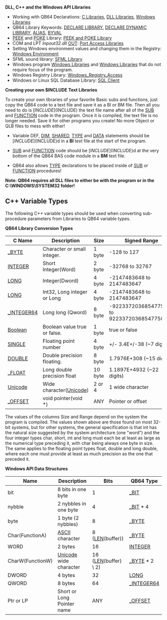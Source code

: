 **DLL, C++ and the Windows API Libraries**

* Working with QB64 Declarations: [C Libraries](C-Libraries), [DLL Libraries](DLL-Libraries), [Windows Libraries](Windows-Libraries)
* QB64 Library Keywords: [DECLARE LIBRARY](DECLARE-LIBRARY), [DECLARE DYNAMIC LIBRARY](DECLARE-DYNAMIC-LIBRARY), [ALIAS](ALIAS), [BYVAL](BYVAL)
* [PEEK](PEEK) and [POKE](POKE) Library: [PEEK and POKE Library](PEEK-and-POKE-Library)
* COM and LPT *Inpout32.dll* [OUT](OUT): [Port Access Libraries](Port-Access-Libraries)
* Setting Windows environment values and changing them in the Registry: [Windows Environment](Windows-Environment)
* SFML sound library: [SFML Library](SFML-Library)
* Windows program [Windows Libraries](Windows-Libraries) and [Windows Libraries](Windows-Libraries) that do not require focus of the program.
* Windows Registry Library: [Windows_Registry_Access](Windows-Registry-Access)
* Windows or Linux SQL Database Library: [SQL Client](SQL-Client)

**Creating your own $INCLUDE Text Libraries**

To create your own libraries of your favorite Basic subs and functions, just copy the QB64 code to a text file and save it as a BI or BM file. Then all you need to do is [$INCLUDE]($INCLUDE) the text file name after all of the [SUB](SUB) and [FUNCTION](FUNCTION) code in the program. Once it is compiled, the text file is no longer needed. Save it for other programs you create! No more Object or QLB files to mess with either!

* Variable DEF, [DIM](DIM), [SHARED](SHARED), [TYPE](TYPE) and [DATA](DATA) statements should be [$INCLUDE]($INCLUDE)d in a **BI** text file at the start of the program.

* [SUB](SUB) and [FUNCTION](FUNCTION) code should be [$INCLUDE]($INCLUDE)d at the very bottom of the QB64 BAS code module in a **BM** text file.

* QB64 also allows [TYPE](TYPE) declarations to be placed inside of [SUB](SUB) or [FUNCTION](FUNCTION) procedures!

**Note: QB64 requires all DLL files to either be with the program or in the C:\WINDOWS\SYSTEM32 folder!**

## C++ Variable Types

The following C++ variable types should be used when converting sub-procedure parameters from Libraries to QB64 variable types.



**QB64 Library Conversion Types**

| C Name    |    Description                | Size    | Signed     Range      | Unsigned |
| --------- | ----------------------------- | ------- | --------------------- | -------- |
| [_BYTE](_BYTE) | Character or small integer. |  1 byte  | -128 to 127 |    0 to 255|
| [INTEGER](INTEGER)  | Short Integer(Word)    |  2 byte  | -32768 to 32767    |  0 to 65535 |
| [LONG](LONG)    |  Integer(Dword)             |  4 byte  |  -2147483648 to 2147483647 |  0 to 4294967295 | 
| [LONG](LONG)    | Int32, Long integer or Long | 4 byte |  -2147483648 to 2147483647 | 0 to 4294967295 |
| [_INTEGER64](_INTEGER64) |  Long long (Qword)  | 8 byte |  -9223372036854775808 to 9223372036854775807 | 0 to 18,446,744,073,709,551,615 |
| [Boolean](Boolean)   |  Boolean value true or false. | 1 byte  |  true or false | - |
| [SINGLE](SINGLE)   |    Floating point number    |    4 byte  |  +/- 3.4E+/-38 (~7 digits) | -  |
| [DOUBLE](DOUBLE) |   Double precision floating. |   8 byte  |  1.7976E+308 (~15 digits) | -  |
| [_FLOAT](_FLOAT) | Long double precision float |  10 byte  | 1.1897E+4932 (~22 digits) | - |
| [Unicode](Unicode)  |   Wide character([Unicode](Unicode)) |	  2 or 4   | 1 wide character | - |
| [_OFFSET](_OFFSET)   |    void pointer(void *)     |      ANY    |  Pointer or offset | - |



The values of the columns Size and Range depend on the system the program is compiled. The values shown above are those found on most 32-bit systems, but for other systems, the general specification is that int has the natural size suggested by the system architecture (one "word") and the four integer types char, short, int and long must each be at least as large as the numerical type preceding it, with char being always one byte in size. The same applies to the floating point types float, double and long double, where each one must provide at least as much precision as the one that preceded it.



**Windows API Data Structures**

| Name |              Description   |            Bits            |        QB64 Type |
| ---- | -------------------------- | -------------------------- | ---------------- | 
| bit  |         8 bits in one byte |            1               |        [_BIT](_BIT) |
| nybble          |      2 nybbles in one byte  |        4        |                [_BIT](_BIT) * 4| 
| byte            |        1 byte (2 nybbles)  |           8             |        [_BYTE](_BYTE)| 
| Char(FunctionA) | [ASCII](ASCII) character   | 8 ([LEN](LEN)(buffer))  |      [_BYTE](_BYTE)| 
| WORD            |   2 bytes         |              16          |              [INTEGER](INTEGER) | 
| CharW(FunctionW) |   [Unicode](Unicode) wide character   |  16 ([LEN](LEN)(buffer) \ 2)    |   [_BYTE](_BYTE) * 2 | 
| DWORD           |      4 bytes      |                 32              |          [LONG](LONG) | 
| QWORD           |      8 bytes      |                 64              |          [_INTEGER64](_INTEGER64) | 
| Ptr or LP       |      Short or Long Pointer name |   ANY             |          [_OFFSET](_OFFSET) | 


